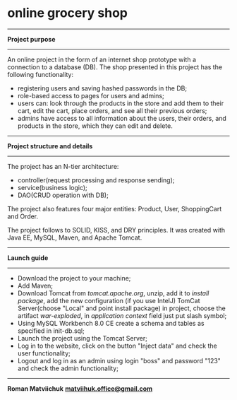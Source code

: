 # **online grocery shop**
__________________
**Project purpose**
__________________
An online project in the form of an internet shop prototype with a connection to a database (DB).
The shop presented in this project has the following functionality:
- registering users and saving hashed passwords in the DB;
- role-based access to pages for users and admins;
- users can: look through the products in the store and add them to their cart, edit the cart, 
place orders, and see all their previous orders;
- admins have access to all information about the users, their orders, and products in the store,
which they can edit and delete.
___________________________

**Project structure and details**
_________________
The project has an N-tier architecture: 
- controller(request processing and response sending);
- service(business logic);
- DAO(CRUD operation with DB);

The project also features four major entities: Product, User, ShoppingCart and Order.
 
The project follows to SOLID, KISS, and DRY principles. It was created with Java EE, MySQL, Maven, and Apache Tomcat.
_______________ 
**Launch guide**
__________________
- Download the project to your machine;
- Add Maven;
- Download Tomcat from _tomcat.apache.org_, unzip, add it to _install package_, add the new configuration
(if you use IntelJ) TomCat Server(choose "Local" and point install package) in project, 
choose the artifact _war-exploded_, in _application context_ field just put slash symbol;
- Using MySQL Workbench 8.0 CE create a schema and tables as specified in init-db.sql;
- Launch the project using the Tomcat Server;
- Log in to the website, click on the button "Inject data" and check the user functionality;
- Logout and log in as an admin using login "boss" and password "123" and check the admin functionality;
____________________________________
**Roman Matviichuk**
**matviihuk.office@gmail.com**
